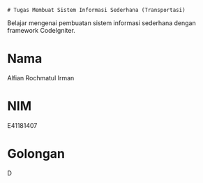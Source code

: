 ` # Tugas Membuat Sistem Informasi Sederhana (Transportasi) `

Belajar mengenai pembuatan sistem informasi sederhana dengan framework CodeIgniter.

# Nama       
Alfian Rochmatul Irman
# NIM        
E41181407
# Golongan  
D
